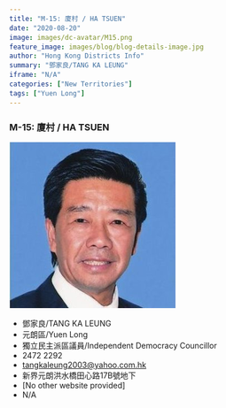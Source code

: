 ```yaml
---
title: "M-15: 廈村 / HA TSUEN"
date: "2020-08-20"
image: images/dc-avatar/M15.png
feature_image: images/blog/blog-details-image.jpg
author: "Hong Kong Districts Info"
summary: "鄧家良/TANG KA LEUNG"
iframe: "N/A"
categories: ["New Territories"]
tags: ["Yuen Long"]
---
```


### M-15: 廈村 / HA TSUEN  
![](/images/dc-avatar/M15.png)  

 - 鄧家良/TANG KA LEUNG  
 - 元朗區/Yuen Long  
 - 獨立民主派區議員/Independent Democracy Councillor  
 - 2472 2292  
 - tangkaleung2003@yahoo.com.hk  
 - 新界元朗洪水橋田心路17B號地下  
 - [No other website provided]  
 - N/A
